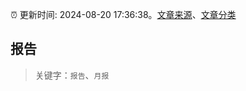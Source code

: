 :alarm_clock: 更新时间: 2024-08-20 17:36:38。[文章来源](/README.md)、[文章分类](/TAGS.md)

## 报告


> 关键字：`报告`、`月报`



